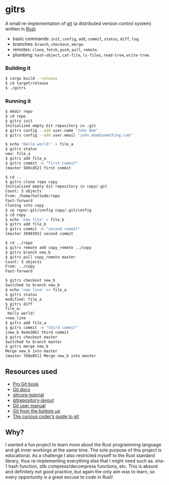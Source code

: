 # gitrs

A small re-implementation of [git](https://git-scm.com/) (a distributed version
control system) written in [Rust](https://www.rust-lang.org/):

- basic commands: `init`, `config`, `add`, `commit`, `status`, `diff`, `log`.
- branches: `branch`, `checkout`, `merge`.
- remotes: `clone`, `fetch`, `push`, `pull`, `remote`.
- plumbing: `hash-object`, `cat-file`, `ls-files`, `read-tree`, `write-tree`.

### Building it

```bash
$ cargo build --release
$ cd target/release
$ ./gitrs
```

### Running it

```bash
$ mkdir repo
$ cd repo
$ gitrs init
Initialized empty Git repository in .git
$ gitrs config --add user.name "John Doe"
$ gitrs config --add user.email "john.doe@something.com"

$ echo 'Hello world!' > file_a
$ gitrs status
new: file_a
$ gitrs add file_a
$ gitrs commit -m "first commit"
[master 5b0cd52] first commit

$ cd ..
$ gitrs clone repo copy
Initialized empty Git repository in copy/.git
Count: 3 objects
From: /home/haltode/repo
Fast-forward
Cloning into copy
$ cp repo/.git/config copy/.git/config
$ cd copy
$ echo 'new file' > file_b
$ gitrs add file_b
$ gitrs commit -m "second commit"
[master 3940393] second commit

$ cd ../repo
$ gitrs remote add copy_remote ../copy
$ gitrs branch new_b
$ gitrs pull copy_remote master
Count: 3 objects
From: ../copy
Fast-forward

$ gitrs checkout new_b
Switched to branch new_b
$ echo 'new line' >> file_a
$ gitrs status
modified: file_a
$ gitrs diff
file_a:
 Hello world!
+new_line
$ gitrs add file_a
$ gitrs commit -m "third commit"
[new_b 9e4e36b] third commit
$ gitrs checkout master
Switched to branch master
$ gitrs merge new_b
Merge new_b into master
[master 7b8e051] Merge new_b into master
```

## Resources used

- [Pro Git book](https://git-scm.com/book/en/v2)
- [Git docs](https://git-scm.com/docs)
- [gitcore-tutorial](https://git-scm.com/docs/gitcore-tutorial)
- [gitrepository-layout](https://git-scm.com/docs/gitrepository-layout)
- [Git user manual](https://git-scm.com/docs/user-manual.html)
- [Git from the bottom up](https://jwiegley.github.io/git-from-the-bottom-up/)
- [The curious coder’s guide to git](https://matthew-brett.github.io/curious-git/)

## Why?

I wanted a fun project to learn more about the Rust programming language and git
inner workings at the same time. The sole purpose of this project is
educational. As a challenge I also restricted myself to the Rust standard
library, thus re-implementing everything else that I might need such as: sha-1
hash function, zlib compress/decompress functions, etc. This is absurd and
definitely not good practice, but again the only aim was to learn, so every
opportunity is a great excuse to code in Rust!

